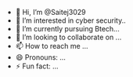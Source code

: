 - 👋 Hi, I’m @Saitej3029
- 👀 I’m interested in cyber security..
- 🌱 I’m currently pursuing Btech...
- 💞️ I’m looking to collaborate on ...
- 📫 How to reach me ...
- 😄 Pronouns: ...
- ⚡ Fun fact: ...

<!---
Saitej3029/Saitej3029 is a ✨ special ✨ repository because its `README.md` (this file) appears on your GitHub profile.
You can click the Preview link to take a look at your changes.
--->

